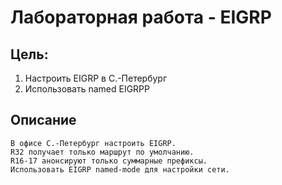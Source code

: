 # Лабораторная работа - EIGRP
## Цель:
1. Настроить EIGRP в С.-Петербург
2. Использовать named EIGRPP
## Описание
```
В офисе С.-Петербург настроить EIGRP.
R32 получает только маршрут по умолчанию.
R16-17 анонсируют только суммарные префиксы.
Использовать EIGRP named-mode для настройки сети.
```

